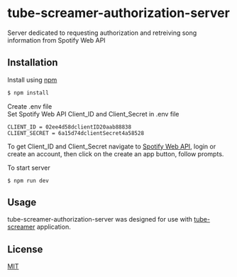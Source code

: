 # tube-screamer-authorization-server
Server dedicated to requesting authorization and retreiving song information from Spotify Web API

## Installation

Install using [npm](https://docs.npmjs.com/downloading-and-installing-node-js-and-npm)

```bash
$ npm install
```
Create .env file<br>
Set Spotify Web API Client_ID and Client_Secret in .env file

```
CLIENT_ID = 02ee4d58dclientID20aab88838
CLIENT_SECRET = 6a15d74dclientSecret4a58528
```
To get Client_ID and Client_Secret navigate to [Spotify Web API](https://developer.spotify.com/dashboard/applications), login or create an account, then click on the create an app button, follow prompts.

To start server 
```
$ npm run dev
```


## Usage

tube-screamer-authorization-server was designed for use with [tube-screamer](https://github.com/lahb2434/tube-screamer) application.


## License
[MIT](https://choosealicense.com/licenses/mit/)